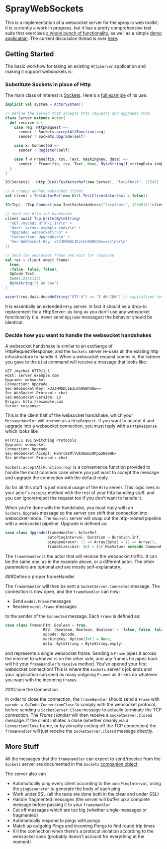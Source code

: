 SprayWebSockets
===============

This is a implementation of a websocket server for the spray.io web toolkit. It is currently a work in progress, but it has a pretty comprehensive test suite that exercises [a whole bunch of functionality](https://github.com/lihaoyi/SprayWebSockets/blob/master/src/test/scala/spray/can/server/websockets/SocketServerTests.scala), as well as a simple [demo applicatoin](http://www.textboxplus.com/). The current discussion thread is over [here](https://groups.google.com/forum/?fromgroups=#!topic/spray-user/KWlUhXs7kvs).

Getting Started
---------------

The basic workflow for taking an existing `HttpServer` application and making it support websockets is:

### Substitute Sockets in place of Http

The main class of interest is [Sockets](https://github.com/lihaoyi/SprayWebSockets/blob/master/src/main/scala/spray/can/server/websockets/Sockets.scala). Here's a [full example](https://github.com/lihaoyi/SprayWebSockets/blob/master/src/test/scala/spray/can/server/websockets/SocketExample.scala) of its use:

```scala
implicit val system = ActorSystem()

// Define the server that accepts http requests and upgrades them
class Server extends Actor{
  def receive = {
    case req: HttpRequest =>
      sender ! Sockets.acceptAllFunction(req)
      sender ! Sockets.Upgrade(self)

    case x: Connected =>
      sender ! Register(self)

    case f @ Frame(fin, rsv, Text, maskingKey, data) =>
      sender ! Frame(fin, rsv, Text, None, ByteString(f.stringData.toUpperCase))
  }
}

IO(Sockets) ! Http.Bind(TestActorRef(new Server), "localhost", 12345)

// A crappy ad-hoc websocket client
val client = TestActorRef(new Util.TestClientActor(ssl = false))

IO(Tcp).!(Tcp.Connect(new InetSocketAddress("localhost", 12345)))(client)

// Send the http-ish handshake
client await Tcp.Write(ByteString(
  "GET /mychat HTTP/1.1\r\n" +
  "Host: server.example.com\r\n" +
  "Upgrade: websocket\r\n" +
  "Connection: Upgrade\r\n" +
  "Sec-WebSocket-Key: x3JJHMbDL1EzLkh9GBhXDw==\r\n\r\n"
))

// Send the websocket frame and wait for response
val res = client await Frame(
  true,
  (false, false, false),
  OpCode.Text,
  Some(12345123),
  ByteString("i am cow")
)

assert(res.data.decodeString("UTF-8") == "I AM COW") // capitalized response
```

It is essentially an extended `Http` server. In fact it should be a drop-in replacement for a HttpServer: as long as you don't use any websocket functionality (i.e. never send `Upgrade` messages) the behavior should be identical.

### Decide how you want to handle the websocket handshakes 

A websocket handshake is similar to an exchange of HttpRequest/Response, and the `Sockets` server re-uses all the existing http infrastructure to handle it. When a websocket request comes in, the listener you gave to the `Bind` command will receive a message that looks like:

```
GET /mychat HTTP/1.1
Host: server.example.com
Upgrade: websocket
Connection: Upgrade
Sec-WebSocket-Key: x3JJHMbDL1EzLkh9GBhXDw==
Sec-WebSocket-Protocol: chat
Sec-WebSocket-Version: 13
Origin: http://example.com
Server response:
```

This is the client half of the websocket handshake, which your `MessageHandler` will receive as a `HttpRequest`. If you want to accept it and upgrade into a websocket connection, you must reply with a `HttpResponse` which looks like

```
HTTP/1.1 101 Switching Protocols
Upgrade: websocket
Connection: Upgrade
Sec-WebSocket-Accept: HSmrc0sMlYUkAGmm5OPpG2HaGWk=
Sec-WebSocket-Protocol: chat
```

`Sockets.acceptAllFunction(req)` is a convenience function provided to handle the most common case where you just want to accept the message and upgrade the connection with the default reply.

So far all this stuff is just normal usage of the `Http` server. This logic lives in your actor's `receive` method with the rest of your http handling stuff, and you can ignore/reject the request too if you don't want to handle it.

When you're done with the handshake, you must reply with an `Sockets.Upgrade` message so the server can shift that connection into websocket-mode. The `Sockets` server will swap out the http-related pipeline with a websocket pipeline. Upgrade is defined as:

```scala
case class Upgrade(frameHandler: ActorRef,
                   autoPingInterval: Duration = Duration.Inf,
                   pingGenerator: () => Array[Byte] = () => Array(),
                   frameSizeLimit: Int = Int.MaxValue) extends Command
```

The `frameHandler` is the actor that will receive the websocket traffic. It can be the same one, as in the example above, or a different actor. The other parameters are optional and are mostly self-explanatory.

###Define a proper frameHandler 

The `frameHandler` will then be sent a `SocketServer.Connected` message. The connection is now open, and the `frameHandler` can now:

- Send `model.Frame` messages
- Receive `model.Frame` messages

to the sender of the `Connected` message. Each `Frame` is defined as:

```scala
case class Frame(FIN: Boolean = true,
                 RSV: (Boolean, Boolean, Boolean) = (false, false, false),
                 opcode: OpCode,
                 maskingKey: Option[Int] = None,
                 data: ByteString = ByteString.empty)
```

and represents a single websocket frame. Sending a `Frame` pipes it across the internet to whoever is on the other side, and any frames he pipes back will hit your `frameHandler`'s `receive` method. You've opened your first websocket connection! This is where the `Sockets` server's job ends and your application can send as many outgoing `Frame`s as it likes do whatever you want with the incoming `Frame`s.

###Close the Connection

In order to close the connection, the `frameHandler` should send a `Frame` with `opcode = OpCode.ConnectionClose` to comply with the websocket protocol, before sending a `SocketServer.Close` message to actually terminate the TCP connection. The *Frame Handler* will then receive a `SocketServer.Closed` message. If the client initiates a close (whether cleanly via a `ConnectionClose` frame, or by abruptly cutting off the TCP connection) the `frameHandler` will just receive the `SocketServer.Closed` message directly.

More Stuff
----------

All the messages that the `frameHandler` can expect to send/receive from the `Sockets` server are documented in the `Sockets` [companion object](https://github.com/lihaoyi/SprayWebSockets/blob/master/src/main/scala/spray/can/server/websockets/Sockets.scala).

The server also can

- Automatically ping every client according to the `autoPingInterval`, using the `pingGenerator` to generate the body of each ping
- Work under SSL (all the tests are done both in the clear and under SSL)
- Handle fragmented messages (the server will buffer up a complete message before passing it to your `frameHandler`
- Cut off messages which are too big (whether single-messages or fragmented)
- Automatically respond to pings with pongs
- Match up outgoing Pings and incoming Pongs to find round trip times
- Kill the connection when there's a protocol violation according to the websocket spec (probably doesn't account for everything at the moment)


